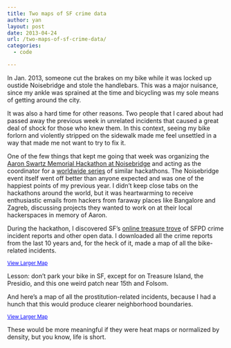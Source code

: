 ```yaml
---
title: Two maps of SF crime data
author: yan
layout: post
date: 2013-04-24
url: /two-maps-of-sf-crime-data/
categories:
  - code

---
```

In Jan. 2013, someone cut the brakes on my bike while it was locked up oustide Noisebridge and stole the handlebars. This was a major nuisance, since my ankle was sprained at the time and bicycling was my sole means of getting around the city.

It was also a hard time for other reasons. Two people that I cared about had passed away the previous week in unrelated incidents that caused a great deal of shock for those who knew them. In this context, seeing my bike forlorn and violently stripped on the sidewalk made me feel unsettled in a way that made me not want to try to fix it. 

One of the few things that kept me going that week was organizing the [Aaron Swartz Memorial Hackathon at Noisebridge][1] and acting as the coordinator for a [worldwide series][2] of similar hackathons. The Noisebridge event itself went off better than anyone expected and was one of the happiest points of my previous year. I didn&#8217;t keep close tabs on the hackathons around the world, but it was heartwarming to receive enthusiastic emails from hackers from faraway places like Bangalore and Zagreb, discussing projects they wanted to work on at their local hackerspaces in memory of Aaron. 

During the hackathon, I discovered SF&#8217;s [online treasure trove][3] of SFPD crime incident reports and other open data. I downloaded all the crime reports from the last 10 years and, for the heck of it, made a map of all the bike-related incidents. 

  
<small><a href="https://maps.google.com/maps?q=http:%2F%2Fweb.mit.edu%2Fzyan%2FPublic%2Fbikecrimesf.kml&ie=UTF8&ll=37.762678,-122.43827&spn=0.108735,0.146048&t=m&source=embed" style="color:#0000FF;text-align:left">View Larger Map</a></small>

Lesson: don&#8217;t park your bike in SF, except for on Treasure Island, the Presidio, and this one weird patch near 15th and Folsom.

And here&#8217;s a map of all the prostitution-related incidents, because I had a hunch that this would produce clearer neighborhood boundaries. 

  
<small><a href="https://maps.google.com/maps?f=q&source=embed&hl=en&geocode=&q=http:%2F%2Fweb.mit.edu%2Fzyan%2FPublic%2Fprostitution.kml&aq=&sll=37.776685,-122.43988&sspn=0.14328,0.215263&ie=UTF8&ll=37.776685,-122.43988&spn=0.106286,0.138977&t=m" style="color:#0000FF;text-align:left">View Larger Map</a></small>

These would be more meaningful if they were heat maps or normalized by density, but you know, life is short.

 [1]: https://www.noisebridge.net/wiki/Aaron_Swartz_Memorial_Hackathon
 [2]: https://www.noisebridge.net/wiki/Worldwide_Aaron_Swartz_Memorial_Hackathons
 [3]: https://data.sfgov.org/
